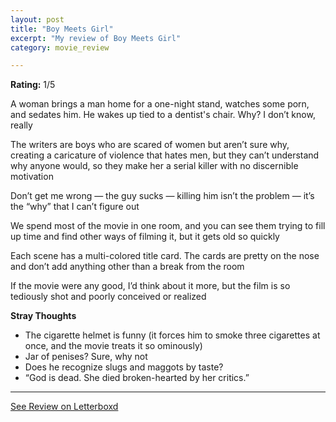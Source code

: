 ```yaml
---
layout: post
title: "Boy Meets Girl"
excerpt: "My review of Boy Meets Girl"
category: movie_review

---
```


**Rating:** 1/5

A woman brings a man home for a one-night stand, watches some porn, and sedates him. He wakes up tied to a dentist's chair. Why? I don’t know, really

The writers are boys who are scared of women but aren’t sure why, creating a caricature of violence that hates men, but they can’t understand why anyone would, so they make her a serial killer with no discernible motivation

Don’t get me wrong — the guy sucks — killing him isn’t the problem — it’s the “why” that I can’t figure out

We spend most of the movie in one room, and you can see them trying to fill up time and find other ways of filming it, but it gets old so quickly

Each scene has a multi-colored title card. The cards are pretty on the nose and don’t add anything other than a break from the room

If the movie were any good, I’d think about it more, but the film is so tediously shot and poorly conceived or realized

<b>Stray Thoughts</b>
* The cigarette helmet is funny (it forces him to smoke three cigarettes at once, and the movie treats it so ominously)
* Jar of penises? Sure, why not
* Does he recognize slugs and maggots by taste?
* “God is dead. She died broken-hearted by her critics.”

<hr>

[See Review on Letterboxd](https://boxd.it/4mlstH)
